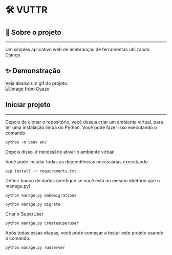 
# 🛠 VUTTR

## 🤔 Sobre o projeto
<hr>
Um simples aplicativo web de lembranças de ferramentas utilizando Django.

## ✨ Demonstração
Veja abaixo um gif do projeto.<br>
[![Image from Gyazo](https://i.gyazo.com/4d54cb4e44000648ff3aa63ebdd55615.gif)](https://gyazo.com/4d54cb4e44000648ff3aa63ebdd55615)

## Iniciar projeto
<hr>

Depois de clonar o repositório, você deseja criar um ambiente virtual, para ter uma instalação limpa do Python. Você pode fazer isso executando o comando

```
python -m venv env
```
Depois disso, é necessário ativar o ambiente virtual.

Você pode instalar todas as dependências necessárias executando
```
pip install -r requirements.txt
```

Definir banco de dados (verifique se você está no mesmo diretório que o manage.py)
```
python manage.py makemigrations
```
```
python manage.py migrate
```
Criar o SuperUser 
```
python manage.py createsuperuser
```

Após todas essas etapas, você pode começar a testar este projeto usando o comando.
```
python manage.py runserver
```
